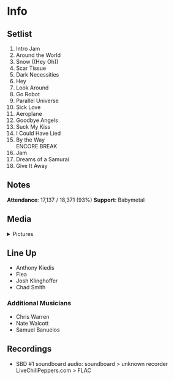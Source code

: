 # Info

## Setlist

1. Intro Jam
2. Around the World
3. Snow ((Hey Oh))
4. Scar Tissue
5. Dark Necessities
6. Hey
7. Look Around
8. Go Robot
9. Parallel Universe
10. Sick Love
11. Aeroplane
12. Goodbye Angels
13. Suck My Kiss
14. I Could Have Lied
15. By the Way
<br> ENCORE BREAK
16. Jam
17. Dreams of a Samurai
18. Give It Away

## Notes

**Attendance**: 17,137 / 18,371 (93%)
**Support**: Babymetal

## Media 

<details>
  <summary>Pictures</summary>
  <!--<img alt="Setlist" title="Setlist" src="_.jpg" height="200" />
  <img alt="Clipping" title="Clipping" src="_.jpg" height="200" />
  <img alt="Flyer" title="Flyer" src="_.jpg" height="200" />-->
</details>

## Line Up

* Anthony Kiedis
* Flea
* Josh Klinghoffer
* Chad Smith

### Additional Musicians

* Chris Warren  
* Nate Walcott  
* Samuel Banuelos

## Recordings

* SBD #1 soundboard audio: soundboard > unknown recorder LiveChiliPeppers.com > FLAC
